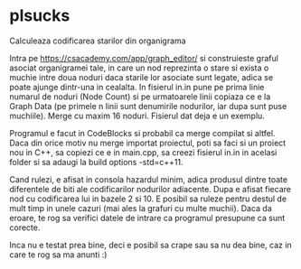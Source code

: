 # plsucks
Calculeaza codificarea starilor din organigrama

Intra pe https://csacademy.com/app/graph_editor/ si construieste graful asociat organigramei tale, in care un nod reprezinta o stare si exista o muchie intre doua noduri daca starile lor asociate sunt legate, adica se poate ajunge dintr-una in cealalta. In fisierul in.in pune pe prima linie numarul de noduri (Node Count) si pe urmatoarele linii copiaza ce e la Graph Data (pe primele n linii sunt denumirile nodurilor, iar dupa sunt puse muchiile). Merge cu maxim 16 noduri. Fisierul dat deja e un exemplu.

Programul e facut in CodeBlocks si probabil ca merge compilat si altfel. Daca din orice motiv nu merge importat proiectul, poti sa faci si un proiect nou in C++, sa copiezi ce e in main.cpp, sa creezi fisierul in.in in acelasi folder si sa adaugi la build options -std=c++11.

Cand rulezi, e afisat in consola hazardul minim, adica produsul dintre toate diferentele de biti ale codificarilor nodurilor adiacente. Dupa e afisat fiecare nod cu codificarea lui in bazele 2 si 10. E posibil sa ruleze pentru destul de mult timp in unele cazuri (mai ales la grafuri cu multe muchii). Daca da eroare, te rog sa verifici datele de intrare ca programul presupune ca sunt corecte.

Inca nu e testat prea bine, deci e posibil sa crape sau sa nu dea bine, caz in care te rog sa ma anunti :)
